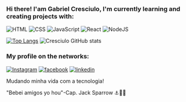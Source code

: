 ### Hi there! I'am Gabriel Cresciulo, I'm currently learning and creating projects with:  

![HTML](https://img.shields.io/badge/HTML5-E34F26?style=for-the-badge&logo=html5&logoColor=white)
![CSS](https://img.shields.io/badge/CSS3-1572B6?style=for-the-badge&logo=css3&logoColor=white)
![JavaScript](https://img.shields.io/badge/JavaScript-F7DF1E?style=for-the-badge&logo=javascript&logoColor=black)
![React](https://img.shields.io/badge/React-20232A?style=for-the-badge&logo=react&logoColor=61DAFB)
![NodeJS](https://img.shields.io/badge/Node.js-43853D?style=for-the-badge&logo=node.js&logoColor=white)

[![Top Langs](https://github-readme-stats.vercel.app/api/top-langs/?username=gah-cresciulo007)](https://github.com/anuraghazra/github-readme-stats)
![Cresciulo GitHub stats](https://github-readme-stats.vercel.app/api?username=gah-cresciulo007&show_icons=true&theme=highcontrast)


### My profile on the networks:

[![Instagram](https://img.icons8.com/fluency/48/undefined/instagram-new.png)](https://www.instagram.com/gah_cresciulo007/)
[![facebook](https://img.icons8.com/fluency/48/undefined/facebook.png)](https://www.facebook.com/gabriel.cresciulo/)
[![linkedin](https://img.icons8.com/fluency/48/undefined/linkedin.png)](https://www.linkedin.com/in/gabriel-cresciulo-183486212/)


Mudando minha vida com a tecnologia!

"Bebei amigos yo hou"-Cap. Jack Sparrow ⚓🏴‍☠️

